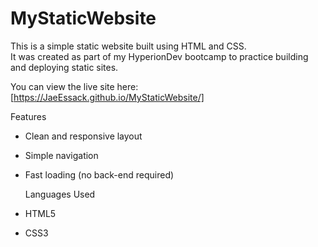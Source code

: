 # MyStaticWebsite

This is a simple static website built using HTML and CSS.  
It was created as part of my HyperionDev bootcamp to practice building and deploying static sites.

You can view the live site here:  
[https://JaeEssack.github.io/MyStaticWebsite/]


Features
- Clean and responsive layout
- Simple navigation
- Fast loading (no back-end required)

  Languages Used
- HTML5
- CSS3
